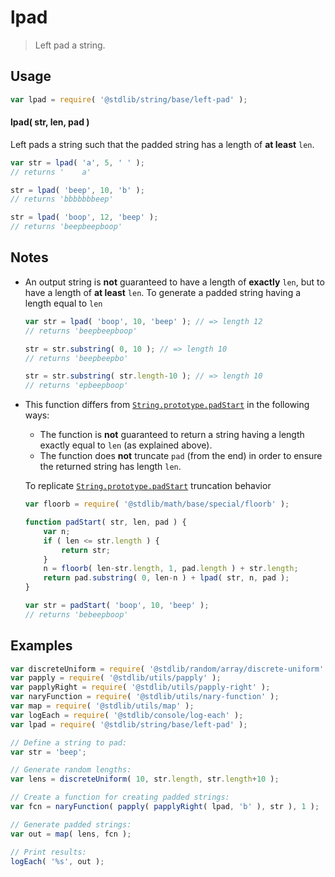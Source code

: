<!--

@license Apache-2.0

Copyright (c) 2022 The Stdlib Authors.

Licensed under the Apache License, Version 2.0 (the "License");
you may not use this file except in compliance with the License.
You may obtain a copy of the License at

   http://www.apache.org/licenses/LICENSE-2.0

Unless required by applicable law or agreed to in writing, software
distributed under the License is distributed on an "AS IS" BASIS,
WITHOUT WARRANTIES OR CONDITIONS OF ANY KIND, either express or implied.
See the License for the specific language governing permissions and
limitations under the License.

-->

# lpad

> Left pad a string.

<section class="usage">

## Usage

```javascript
var lpad = require( '@stdlib/string/base/left-pad' );
```

#### lpad( str, len, pad )

Left pads a string such that the padded string has a length of **at least** `len`.

```javascript
var str = lpad( 'a', 5, ' ' );
// returns '    a'

str = lpad( 'beep', 10, 'b' );
// returns 'bbbbbbbeep'

str = lpad( 'boop', 12, 'beep' );
// returns 'beepbeepboop'
```

</section>

<!-- /.usage -->

<section class="notes">

## Notes

-   An output string is **not** guaranteed to have a length of **exactly** `len`, but to have a length of **at least** `len`. To generate a padded string having a length equal to `len`

    ```javascript
    var str = lpad( 'boop', 10, 'beep' ); // => length 12
    // returns 'beepbeepboop'

    str = str.substring( 0, 10 ); // => length 10
    // returns 'beepbeepbo'

    str = str.substring( str.length-10 ); // => length 10
    // returns 'epbeepboop'
    ```

-   This function differs from [`String.prototype.padStart`][mdn-string-padstart] in the following ways:

    -   The function is **not** guaranteed to return a string having a length exactly equal to `len` (as explained above).
    -   The function does **not** truncate `pad` (from the end) in order to ensure the returned string has length `len`.
    
    To replicate [`String.prototype.padStart`][mdn-string-padstart] truncation behavior

    ```javascript
    var floorb = require( '@stdlib/math/base/special/floorb' );

    function padStart( str, len, pad ) {
        var n;
        if ( len <= str.length ) {
            return str;
        }
        n = floorb( len-str.length, 1, pad.length ) + str.length;
        return pad.substring( 0, len-n ) + lpad( str, n, pad );
    }

    var str = padStart( 'boop', 10, 'beep' );
    // returns 'bebeepboop'
    ```

</section>

<!-- /.notes -->

<section class="examples">

## Examples

<!-- eslint no-undef: "error" -->

```javascript
var discreteUniform = require( '@stdlib/random/array/discrete-uniform' );
var papply = require( '@stdlib/utils/papply' );
var papplyRight = require( '@stdlib/utils/papply-right' );
var naryFunction = require( '@stdlib/utils/nary-function' );
var map = require( '@stdlib/utils/map' );
var logEach = require( '@stdlib/console/log-each' );
var lpad = require( '@stdlib/string/base/left-pad' );

// Define a string to pad:
var str = 'beep';

// Generate random lengths:
var lens = discreteUniform( 10, str.length, str.length+10 );

// Create a function for creating padded strings:
var fcn = naryFunction( papply( papplyRight( lpad, 'b' ), str ), 1 );

// Generate padded strings:
var out = map( lens, fcn );

// Print results:
logEach( '%s', out );
```

</section>

<!-- /.examples -->

<!-- Section for related `stdlib` packages. Do not manually edit this section, as it is automatically populated. -->

<section class="related">

</section>

<!-- /.related -->

<!-- Section for all links. Make sure to keep an empty line after the `section` element and another before the `/section` close. -->

<section class="links">

[mdn-string-padstart]: https://developer.mozilla.org/en-US/docs/Web/JavaScript/Reference/Global_Objects/String/padStart

</section>

<!-- /.links -->
